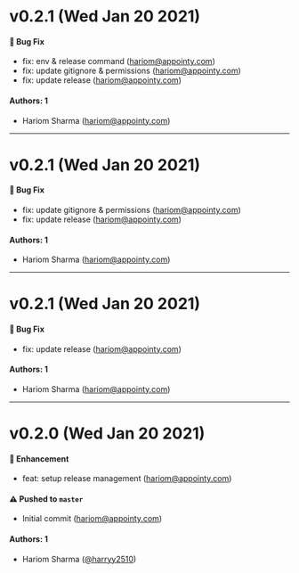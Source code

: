 # v0.2.1 (Wed Jan 20 2021)

#### 🐛 Bug Fix

- fix: env & release command (hariom@appointy.com)
- fix: update gitignore & permissions (hariom@appointy.com)
- fix: update release (hariom@appointy.com)

#### Authors: 1

- Hariom Sharma (hariom@appointy.com)

---

# v0.2.1 (Wed Jan 20 2021)

#### 🐛 Bug Fix

- fix: update gitignore & permissions (hariom@appointy.com)
- fix: update release (hariom@appointy.com)

#### Authors: 1

- Hariom Sharma (hariom@appointy.com)

---

# v0.2.1 (Wed Jan 20 2021)

#### 🐛 Bug Fix

- fix: update release (hariom@appointy.com)

#### Authors: 1

- Hariom Sharma (hariom@appointy.com)

---

# v0.2.0 (Wed Jan 20 2021)

#### 🚀 Enhancement

- feat: setup release management (hariom@appointy.com)

#### ⚠️ Pushed to `master`

- Initial commit (hariom@appointy.com)

#### Authors: 1

- Hariom Sharma ([@harryy2510](https://github.com/harryy2510))
